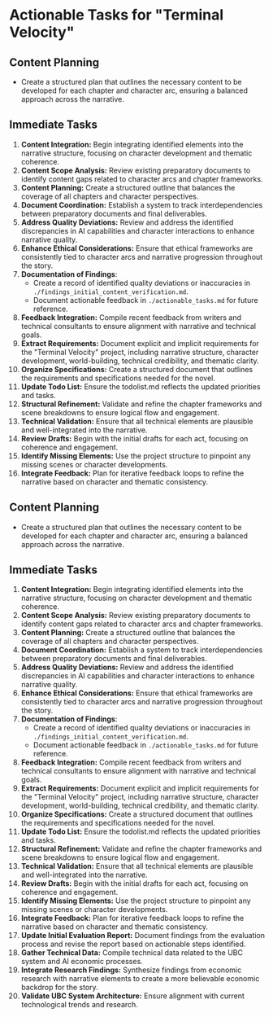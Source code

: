 # Actionable Tasks for "Terminal Velocity"

## Content Planning
- Create a structured plan that outlines the necessary content to be developed for each chapter and character arc, ensuring a balanced approach across the narrative.

## Immediate Tasks
1. **Content Integration:** Begin integrating identified elements into the narrative structure, focusing on character development and thematic coherence.
2. **Content Scope Analysis:** Review existing preparatory documents to identify content gaps related to character arcs and chapter frameworks.
3. **Content Planning:** Create a structured outline that balances the coverage of all chapters and character perspectives.
4. **Document Coordination:** Establish a system to track interdependencies between preparatory documents and final deliverables.
2. **Address Quality Deviations:** Review and address the identified discrepancies in AI capabilities and character interactions to enhance narrative quality.
3. **Enhance Ethical Considerations:** Ensure that ethical frameworks are consistently tied to character arcs and narrative progression throughout the story.
3. **Documentation of Findings**: 
   - Create a record of identified quality deviations or inaccuracies in `./findings_initial_content_verification.md`.
   - Document actionable feedback in `./actionable_tasks.md` for future reference.
2. **Feedback Integration:** Compile recent feedback from writers and technical consultants to ensure alignment with narrative and technical goals.
3. **Extract Requirements:** Document explicit and implicit requirements for the "Terminal Velocity" project, including narrative structure, character development, world-building, technical credibility, and thematic clarity.
3. **Organize Specifications:** Create a structured document that outlines the requirements and specifications needed for the novel.
4. **Update Todo List:** Ensure the todolist.md reflects the updated priorities and tasks.
2. **Structural Refinement:** Validate and refine the chapter frameworks and scene breakdowns to ensure logical flow and engagement.
3. **Technical Validation:** Ensure that all technical elements are plausible and well-integrated into the narrative.
4. **Review Drafts:** Begin with the initial drafts for each act, focusing on coherence and engagement.
5. **Identify Missing Elements:** Use the project structure to pinpoint any missing scenes or character developments.
6. **Integrate Feedback:** Plan for iterative feedback loops to refine the narrative based on character and thematic consistency.

## Content Planning
- Create a structured plan that outlines the necessary content to be developed for each chapter and character arc, ensuring a balanced approach across the narrative.

## Immediate Tasks
1. **Content Integration:** Begin integrating identified elements into the narrative structure, focusing on character development and thematic coherence.
2. **Content Scope Analysis:** Review existing preparatory documents to identify content gaps related to character arcs and chapter frameworks.
3. **Content Planning:** Create a structured outline that balances the coverage of all chapters and character perspectives.
4. **Document Coordination:** Establish a system to track interdependencies between preparatory documents and final deliverables.
2. **Address Quality Deviations:** Review and address the identified discrepancies in AI capabilities and character interactions to enhance narrative quality.
3. **Enhance Ethical Considerations:** Ensure that ethical frameworks are consistently tied to character arcs and narrative progression throughout the story.
3. **Documentation of Findings**: 
   - Create a record of identified quality deviations or inaccuracies in `./findings_initial_content_verification.md`.
   - Document actionable feedback in `./actionable_tasks.md` for future reference.
2. **Feedback Integration:** Compile recent feedback from writers and technical consultants to ensure alignment with narrative and technical goals.
3. **Extract Requirements:** Document explicit and implicit requirements for the "Terminal Velocity" project, including narrative structure, character development, world-building, technical credibility, and thematic clarity.
3. **Organize Specifications:** Create a structured document that outlines the requirements and specifications needed for the novel.
4. **Update Todo List:** Ensure the todolist.md reflects the updated priorities and tasks.
2. **Structural Refinement:** Validate and refine the chapter frameworks and scene breakdowns to ensure logical flow and engagement.
3. **Technical Validation:** Ensure that all technical elements are plausible and well-integrated into the narrative.
4. **Review Drafts:** Begin with the initial drafts for each act, focusing on coherence and engagement.
5. **Identify Missing Elements:** Use the project structure to pinpoint any missing scenes or character developments.
6. **Integrate Feedback:** Plan for iterative feedback loops to refine the narrative based on character and thematic consistency.
7. **Update Initial Evaluation Report:** Document findings from the evaluation process and revise the report based on actionable steps identified.
8. **Gather Technical Data:** Compile technical data related to the UBC system and AI economic processes.
9. **Integrate Research Findings:** Synthesize findings from economic research with narrative elements to create a more believable economic backdrop for the story.
10. **Validate UBC System Architecture:** Ensure alignment with current technological trends and research.
